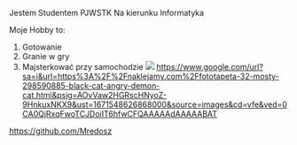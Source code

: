 Jestem Studentem PJWSTK
Na kierunku Informatyka

Moje Hobby to:

1. Gotowanie
2. Granie w gry
3. Majsterkować przy samochodzie
![](C:/Users/s27094/AppData/Local/Temp/1000_F_298590885_hEOyoEVzK51KrhN9gnZMR1wVngkGOaFv.jpg)
   https://www.google.com/url?sa=i&url=https%3A%2F%2Fnaklejamy.com%2Ffototapeta-32-mosty-298590885-black-cat-angry-demon-cat.html&psig=AOvVaw2HGRscHNyoZ-9HnkuxNKX9&ust=1671548626868000&source=images&cd=vfe&ved=0CA0QjRxqFwoTCJDoiIT6hfwCFQAAAAAdAAAAABAT


https://github.com/Mredosz